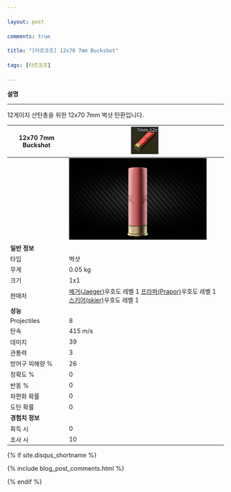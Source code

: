 ```yaml
---

layout: post

comments: true

title: "[타르코프] 12x70 7mm Buckshot"

tags: [타르코프]

---
```


**설명**  
_ _ _  
12게이지 산탄총을 위한 12x70 7mm 벅샷 탄환입니다.


|12x70 7mm Buckshot|![12x70 7mm Buckshot](/assets/image/tarkov/bullet/12x70BUCKSHOT.png)|
|--|--|
||![12x70 7mm Buckshot](/assets/image/tarkov/bullet/12x70BUCKSHOTIMAGE.png)|
|**일반 정보**|
|타입|벅샷|
|무게|0.05 kg|
|크기|1x1|
|판매처|[예거(Jaeger)](https://)우호도 레벨 1  [프라퍼(Prapor)](https://)우호도 레벨 1  [스키어(skier)](https://)우호도 레벨 1|
|**성능**|
|Projectiles|8|
|탄속|415 m/s|
|데미지|39|
|관통력|3|
|방어구 피해량 %|26|
|정확도 %|0|
|반동 %|0|
|파편화 확률|0|
|도탄 확률|0|
|**경험치 정보**|
|획득 시|0|
|조사 시|10|


{% if site.disqus_shortname %}

<div class="comments">

  {% include blog_post_comments.html %}

</div>

{% endif %}



<div id="disqus_thread"></div>